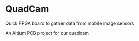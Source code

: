 # QuadCam
Quick FPGA board to gather data from mobile image sensors

An Altium PCB project for our quadcam

